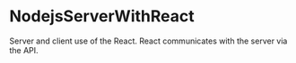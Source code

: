 # NodejsServerWithReact
Server and client use of the React. React communicates with the server via the API.
